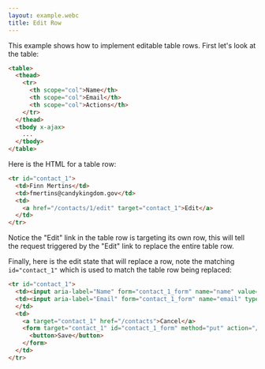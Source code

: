 ```yaml
---
layout: example.webc
title: Edit Row
---
```


This example shows how to implement editable table rows. First let's look at the table:

```html
<table>
  <thead>
    <tr>
      <th scope="col">Name</th>
      <th scope="col">Email</th>
      <th scope="col">Actions</th>
    </tr>
  </thead>
  <tbody x-ajax>
    ...
  </tbody>
</table>
```
Here is the HTML for a table row:

```html
<tr id="contact_1">
  <td>Finn Mertins</td>
  <td>fmertins@candykingdom.gov</td>
  <td>
    <a href="/contacts/1/edit" target="contact_1">Edit</a>
  </td>
</tr>
```

Notice the "Edit" link in the table row is targeting its own row, this will tell the request triggered by the "Edit" link to replace the entire table row.

Finally, here is the edit state that will replace a row, note the matching `id="contact_1"` which is used to match the table row being replaced:

```html
<tr id="contact_1">
  <td><input aria-label="Name" form="contact_1_form" name="name" value="Finn Mertins"></td>
  <td><input aria-label="Email" form="contact_1_form" name="email" type="email" value="fmertins@candykingdom.gov">
  </td>
  <td>
    <a target="contact_1" href="/contacts">Cancel</a>
    <form target="contact_1" id="contact_1_form" method="put" action="/contacts/1">
      <button>Save</button>
    </form>
  </td>
</tr>
```

<script>
  let database = function () {
    let data = [
      { id: 1, name: "Finn Mertins", email: "fmertins@candykingdom.gov", status: "Active" },
      { id: 2, name: "Jake the Dog", email: "jake@candykingdom.gov", status: "Active" },
      { id: 3, name: "BMO", email: "bmo@moco.com", status: "Active" },
      { id: 4, name: "Marceline", email: "marceline@vampirequeen.me", status: "Inactive" }
    ];
    return {
      find: (id) => data.find(contact => contact.id === parseInt(id)),
      update: (id, changes) => {
        let index = data.findIndex(contact => contact.id === parseInt(id))
        if (index !== -1) {
          data[index] = Object.assign(data[index], changes)
        }
      },
      all: () => data,
    }
  }()

  document.addEventListener('DOMContentLoaded', () => {
    let routes = {
      'GET /contacts': () => view(database.all()),
    }
    database.all().forEach(contact => {
      routes[`GET /contacts/${contact.id}/edit`] = () => edit(database.all())

      routes[`PUT /contacts/${contact.id}`] = (formData) => {
        database.update(contact.id, {
          name: formData.get('name'),
          email: formData.get('email'),
        })
        return view(database.all())
      }
    })
    window.server(routes).get('/contacts')
  })

  function view(contacts) {
    let rows = contacts.map(contact => `<tr id="contact_${contact.id}">
  <td>${contact.name}</td>
  <td>${contact.email}</td>
  <td><a href="/contacts/${contact.id}/edit" target="contact_${contact.id}">Edit</a></td>
</tr>`).join('\n')
    return table(rows)
  }

  function edit(contacts) {
    let rows = contacts.map(contact => `<tr id="contact_${contact.id}">
  <td><input aria-label="Name" form="contact_${contact.id}_form" name="name" value="${contact.name}"></td>
  <td><input aria-label="Email" form="contact_${contact.id}_form" name="email" value="${contact.email}"></td>
  <td>
      <a target="contact_${contact.id}" href="/contacts">Cancel</a>
      <form target="contact_${contact.id}" id="contact_${contact.id}_form" method="put" action="/contacts/${contact.id}" style="margin:0;display:inline-flex;">
        <button>Save</button>
      </form>
  </td>
</tr>`).join('\n')
    return table(rows)
  }

  function table(rows) {
    return `<table>
  <thead>
    <tr>
      <th scope="col">Name</th>
      <th scope="col">Email</th>
      <th scope="col" width="130">Action</th>
    </tr>
  </thead>
  <tbody x-ajax>
    ${rows}
  </tbody>
</table>`
  }
</script>

